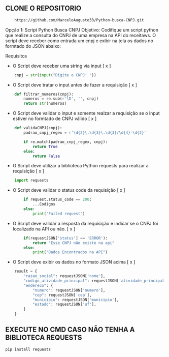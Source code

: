 ## CLONE O REPOSITORIO
```bash
    https://github.com/MarceloAugusto33/Python-busca-CNPJ.git
```

Opção 1: Script Python Busca CNPJ
Objetivo: Codifique um script python que realize a consulta do CNPJ de uma empresa na API do receitaws. O script deve receber como entrada um cnpj e exibir na tela os dados no formtado do JSON abaixo:

Requisitos
- O Script deve receber uma string via input [ x ]
```python
    cnpj = str(input("Digite o CNPJ: "))
```

- O Script deve tratar o input antes de fazer a requisição [ x ]
```python
    def filtrar_numeros(cnpj):
        numeros = re.sub(r'\D', '', cnpj)
        return str(numeros)
```

- O Script deve validar o input e somente realzar a requisição se o input estiver no formtado de CNPJ válido [ x ]

```python
    def validaCNPJ(cnpj):
        padrao_cnpj_regex = r'\d{2}\.\d{3}\.\d{3}/\d{4}-\d{2}'

        if re.match(padrao_cnpj_regex, cnpj):
            return True
        else:
            return False
```



- O Script deve utilizar a biblioteca Python requests para realizar a requisição [ x ]
```python
    import requests
```

- O Script deve validar o status code da requisição [ x ]
```python
        if request.status_code == 200:
            ...Codigos
        else:
            print("Failed request")
```

- O Script deve validar a resposta da requisição e indicar se o CNPJ foi localizado na API ou não. [ x ]
```python
        if(requestJSON['status'] == 'ERROR'): 
            return "Esse CNPJ não existe na api"
        else:
            print("Dados Encontrados na API")
```

- O Script deve exibir os dados no formato JSON acima [ x ]
```python
    result = {
        "razao_social": requestJSON['nome'],
        "codigo_atividade_principal": requestJSON['atividade_principal'][0]['code'],
        "endereco": {
            "numero": requestJSON['numero'],
            "cep": requestJSON['cep'],
            "municipio": requestJSON['municipio'],
            "estado": requestJSON['uf'],
        }
    }

```

        

## EXECUTE NO CMD CASO NÃO TENHA A BIBLIOTECA REQUESTS
    pip install requests





